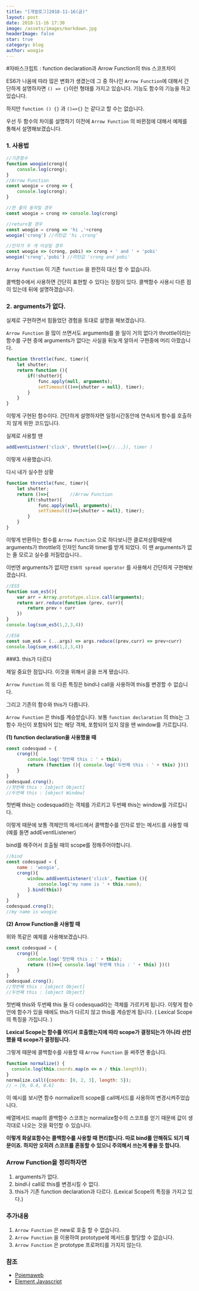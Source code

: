 ```yaml
---
title: "[개발로그]2018-11-16(금)"
layout: post
date: 2018-11-16 17:30
image: /assets/images/markdown.jpg
headerImage: false
star: true
category: blog
author: woogie
---
```


#자바스크립트 : function declaration과 Arrow Function의 this 스코프차이



ES6가 나옴에 따라 많은 변화가 생겼는데 그 중 하나인 `Arrow Function`에 대해서 간단하게 설명하자면 `() => {}`이런 형태를 가지고 있습니다. 기능도 함수의 기능을 하고 있습니다. 

하지만 `function () {}` 과 `()=>{}` 는 같다고 할 수는 없습니다.

우선 두 함수의 차이를 설명하기 이전에 `Arrow Function` 의 바뀐점에 대해서 예제를 통해서 설명해보겠습니다.



 ### 1. 사용법

~~~js
//기존함수
function woogie(crong){
    console.log(crong);
}
//Arrow Function
const woogie = crong => {
    console.log(crong);
}

//한 줄의 동작일 경우
const woogie = crong => console.log(crong)

//return할 경우
const woogie = crong => 'hi ,'+crong
woogie('crong') //리턴값 'hi ,crong'

//인자가 두 개 이상일 경우
const woogie => (crong, pobi) => crong + ' and ' + 'pobi'
woogie('crong','pobi') //리턴값 'crong and pobi'
~~~



`Array Function` 이 기존 `function` 을 완전히 대신 할 수 없습니다.

콜백함수에서 사용하면 간단히 표현할 수 있다는 장점이 있다. 콜백함수 사용시 다른 점이 있는데 뒤에 설명하겠습니다.



### 2. arguments가 없다.

실제로 구현하면서 힘들었던 경험을 토대로 설명을 해보겠습니다.

`Arrow Function` 을 많이 쓰면서도 arguments를 쓸 일이 거의 없다가 throttle이라는 함수를 구현 중에 arguments가 없다는 사실을 뒤늦게 알아서 구현중에 머리 아팠습니다.



~~~js
function throttle(func, timer){
    let shutter;
    return function (){
        if(!shutter){
            func.apply(null, arguments);
            setTimeout(()=>{shutter = null}, timer);
        }
    }
}
~~~

이렇게 구현된 함수이다. 간단하게 설명하자면 일정시간동안에 연속되게 함수를 호출하지 않게 위한 코드입니다.

실제로 사용할 땐 

~~~js
addEventListner('click', throttle(()=>{//...}), timer )
~~~

이렇게 사용했습니다.



다시 내가 실수한 상황

~~~js
function throttle(func, timer){
    let shutter;
    return ()=>{		//Arrow Function
        if(!shutter){
            func.apply(null, arguments);
            setTimeout(()=>{shutter = null}, timer);
        }
    }
}
~~~



이렇게 반환하는 함수를 `Arrow Function` 으로 하다보니깐 클로져상황때문에 arguments가 throttle의 인자인 func와 timer를 받게 되었다. 이 땐 arguments가 없는 줄 모르고 실수를 저질렀습니다..



이번엔 arguments가 없지만  `ES6의 spread operator` 를 사용해서 간단하게 구현해보겠습니다.



~~~js
//ES5
function sum_es5(){
    var arr = Array.prototype.slice.call(arguments);
    return arr.reduce(function (prev, curr){
        return prev + curr
    })
}
console.log(sum_es5(1,2,3,4))

//ES6
const sum_es6 = (...args) => args.reduce((prev,curr) => prev+curr)
console.log(sum_es6(1,2,3,4))
~~~



###3. this가 다르다

제일 중요한 점입니다. 이것을 위해서 글을 쓰게 됐습니다. 

`Arrow Function` 의 또 다른 특징은 bind나 call을 사용하여 this를 변경할 수 없습니다. 

그리고 기존의 함수와 this가 다릅니다.

 `Arrow Function` 은 this를 계승받습니다.  보통 `function declaration` 의 this는 그 함수 자신이 포함되어 있는 해당 객체, 포함되어 있지 않을 땐 window를 가르킵니다. 



<b>(1) function declaration을 사용했을 때</b>

~~~js
const codesquad = {
    crong(){
        console.log('첫번째 this : ' + this);
        return (function (){ console.log('두번째 this : ' + this) })()
    }
}
codesquad.crong();
//첫번째 this : [object Object]
//두번째 this : [object Window]
~~~

첫번째 this는 codesquad라는 객체를 가르키고 두번째 this는 window를 가르킵니다.

이렇게 때문에 보통 객체안의 메서드에서 콜백함수를 인자로 받는 메서드를 사용할 때 (예를 들면 addEventlListener)

bind를 해주어서 호출될 때의 scope를 정해주어야합니다.

~~~js
//bind
const codesquad = {
    name : 'woogie',
    crong(){
        window.addEventListener('click', function (){
            console.log('my name is ' + this.name);
        }.bind(this))
    }
}
codesquad.crong();
//my name is woogie
~~~



<b>(2) Arrow Function을 사용할 때</b>

위와 똑같은 예제를 사용해보겠습니다.

~~~js
const codesquad = {
    crong(){
        console.log('첫번째 this : ' + this);
        return (()=>{ console.log('두번째 this : ' + this) })()
    }
}
codesquad.crong();
//첫번째 this : [object Object]
//두번째 this : [object Object]
~~~

첫번째 this와 두번째 this 둘 다 codesquad라는 객체를 가르키게 됩니다. 이렇게 함수안에 함수가 있을 때에도 this가 다르지 않고 this를 계승받게 됩니다. ( Lexical Scope의 특징을 가집니다. )

<b>Lexical Scope는 함수를 어디서 호출했는지에 따라 scope가 결정되는가 아니라 선언했을 때 scope가 결정됩니다.</b>



그렇게 때문에 콜백함수를 사용할 때 `Arrow Function` 을 써주면 좋습니다.



~~~js
function normalize() {
  console.log(this.coords.map(n => n / this.length));
}
normalize.call({coords: [0, 2, 3], length: 5});
// → [0, 0.4, 0.6]
~~~

이 예시를 보시면 함수 normalize의 scope를 call메서드를 사용하여 변경시켜주었습니다. 

배열메서드 map의 콜백함수 스코프는 normalize함수의 스코프를 얻기 때문에 값이 생각대로 나오는 것을 확인할 수 있습니다.



<b>이렇게 화살표함수는 콜백함수를 사용할 때 편리합니다. 따로 bind를 안해줘도 되기 때문이죠. 하지만 오히려 스코프를 혼동할 수 있으니 주의해서 쓰는게 좋을 듯 합니다.</b>





### Arrow Function을 정리하자면

1. arguments가 없다.
2. bind나 call로 this를 변경시킬 수 없다.
3. this가 기존 function declaration과 다르다. (Lexical Scope의 특징을 가지고 있다.)



### 추가내용

1. `Arrow Function` 은 new로 호출 할 수 없습니다.
2. `Arrow Function` 을 이용하여 prototype에 메서드를 할당할 수 없습니다.
3. `Arrow Function` 은 prototype 프로퍼티를 가지지 않는다. 



### 참조

* [Poiemaweb](https://poiemaweb.com/es6-arrow-function)
* [Element Javascript](https://eloquentjavascript.net/06_object.html)